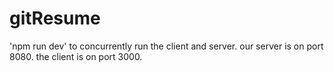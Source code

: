 # gitResume

'npm run dev' to concurrently run the client and server. our server is on port 8080. the client is on port 3000.
